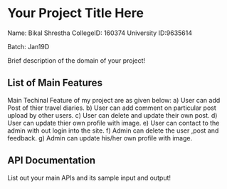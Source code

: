 # Your Project Title Here
Name: Bikal Shrestha 
CollegeID: 160374
University ID:9635614

Batch: Jan19D

Brief description of the domain of your project!

## List of Main Features
Main Techinal Feature of my project are as given below:
a) User can add Post of thier travel diaries.
b) User can add comment on particular post upload by other users. 
c) User can delete and update their own post.
d) User can update thier own profile with image. 
e) User can contact to the admin with out login into the site.
f) Admin can delete the user ,post and feedback.
g) Admin can update his/her own profile with image.

## API Documentation
List out your main APIs and its sample input and output!

